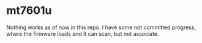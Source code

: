# mt7601u

Nothing works as of now in this repo. I have some not committed progress, where the firmware loads and it can scan, but not associate.
